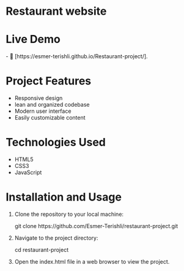 <h1>Restaurant website</h1>

<h1>Live Demo</h1>
- 📄 [https://esmer-terishli.github.io/Restaurant-project/].

<h1>Project Features</h1>
<ul>
  <li>Responsive design</li>
  <li>lean and organized codebase</li>
  <li>Modern user interface</li>
  <li>Easily customizable content</li>
</ul>

<h1>Technologies Used</h1>
<ul>
  <li>HTML5</li>
  <li>CSS3</li>
  <li>JavaScript</li>
</ul>

<h1>Installation and Usage</h1>
<ol>
  <li>Clone the repository to your local machine:
    <p>git clone https://github.com/Esmer-Terishli/restaurant-project.git</p>
  </li>
    <li>Navigate to the project directory:
    <p>cd restaurant-project</p>
  </li>
  <li>Open the index.html file in a web browser to view the project.</li>
</ol>
